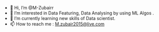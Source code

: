 - 👋 Hi, I’m @M-Zubairr
- 👀 I’m interested in Data Featuring, Data Analysing by using ML Algos .  
- 🌱 I’m currently learning new skills of Data scientist.
- 📫 How to reach me  : M.zubair2015@live.com

<!---
M-Zubairr/M-Zubairr is a ✨ special ✨ repository because its `README.md` (this file) appears on your GitHub profile.
You can click the Preview link to take a look at your changes.
--->
